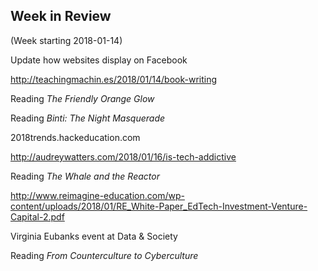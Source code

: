 ## Week in Review

(Week starting 2018-01-14)

Update how websites display on Facebook

http://teachingmachin.es/2018/01/14/book-writing

Reading _The Friendly Orange Glow_

Reading _Binti: The Night Masquerade_

2018trends.hackeducation.com

http://audreywatters.com/2018/01/16/is-tech-addictive

Reading _The Whale and the Reactor_

http://www.reimagine-education.com/wp-content/uploads/2018/01/RE_White-Paper_EdTech-Investment-Venture-Capital-2.pdf

Virginia Eubanks event at Data & Society

Reading _From Counterculture to Cyberculture_
